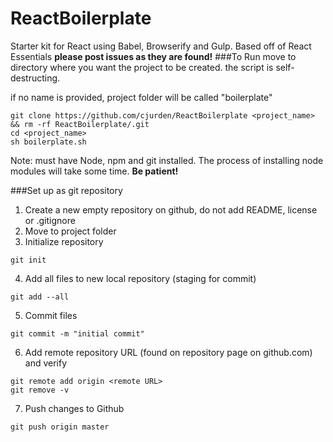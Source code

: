 # ReactBoilerplate
Starter kit for React using Babel, Browserify and Gulp. Based off of React Essentials
**please post issues as they are found!**
###To Run
move to directory where you want the project to be created. the script is self-destructing.

if no name is provided, project folder will be called "boilerplate"
```
git clone https://github.com/cjurden/ReactBoilerplate <project_name> && rm -rf ReactBoilerplate/.git
cd <project_name>
sh boilerplate.sh
```
Note: must have Node, npm and git installed. The process of installing node modules will take some time. **Be patient!**

###Set up as git repository
1. Create a new empty repository on github, do not add README, license or .gitignore
2. Move to project folder
3. Initialize repository

  ```
  git init
  ```

4. Add all files to new local repository (staging for commit)

  ```
  git add --all
  ```

5. Commit files

  ```
  git commit -m "initial commit"
  ```

6. Add remote repository URL (found on repository page on github.com) and verify

  ```
  git remote add origin <remote URL>
  git remove -v
  ```

7. Push changes to Github

  ```
  git push origin master
  ```
